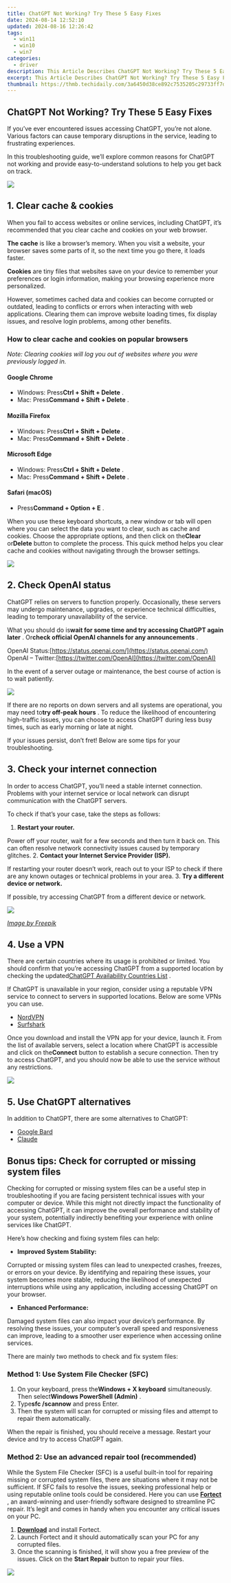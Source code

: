 ```yaml
---
title: ChatGPT Not Working? Try These 5 Easy Fixes
date: 2024-08-14 12:52:10
updated: 2024-08-16 12:26:42
tags:
  - win11
  - win10
  - win7
categories:
  - driver
description: This Article Describes ChatGPT Not Working? Try These 5 Easy Fixes
excerpt: This Article Describes ChatGPT Not Working? Try These 5 Easy Fixes
thumbnail: https://thmb.techidaily.com/3a6450d38ce892c7535205c29733ff7dff27b71eb93bcfd6c5404c0b4c13772a.jpg
---
```


## ChatGPT Not Working? Try These 5 Easy Fixes

If you’ve ever encountered issues accessing ChatGPT, you’re not alone. Various factors can cause temporary disruptions in the service, leading to frustrating experiences.

 In this troubleshooting guide, we’ll explore common reasons for ChatGPT not working and provide easy-to-understand solutions to help you get back on track.

![](https://images.drivereasy.com/wp-content/uploads/2023/07/how-to-fix-chatgpt-not-working.png)

## 1\. Clear cache & cookies

 When you fail to access websites or online services, including ChatGPT, it’s recommended that you clear cache and cookies on your web browser.

**The cache** is like a browser’s memory. When you visit a website, your browser saves some parts of it, so the next time you go there, it loads faster.

**Cookies** are tiny files that websites save on your device to remember your preferences or login information, making your browsing experience more personalized.

 However, sometimes cached data and cookies can become corrupted or outdated, leading to conflicts or errors when interacting with web applications. Clearing them can improve website loading times, fix display issues, and resolve login problems, among other benefits.

### How to clear cache and cookies on popular browsers

 _Note: Clearing cookies will log you out of websites where you were previously logged in._

#### Google Chrome

* Windows: Press**Ctrl + Shift + Delete** .
* Mac: Press**Command + Shift + Delete** .

#### Mozilla Firefox

* Windows: Press**Ctrl + Shift + Delete** .
* Mac: Press**Command + Shift + Delete** .

#### Microsoft Edge

* Windows: Press**Ctrl + Shift + Delete** .
* Mac: Press**Command + Shift + Delete** .

#### Safari (macOS)

* Press**Command + Option + E** .

 When you use these keyboard shortcuts, a new window or tab will open where you can select the data you want to clear, such as cache and cookies. Choose the appropriate options, and then click on the**Clear** or**Delete** button to complete the process. This quick method helps you clear cache and cookies without navigating through the browser settings.

![](https://images.drivereasy.com/wp-content/uploads/2023/07/clear-cache-1200x580.png)

## 2\. Check OpenAI status

 ChatGPT relies on servers to function properly. Occasionally, these servers may undergo maintenance, upgrades, or experience technical difficulties, leading to temporary unavailability of the service.

 What you should do is**wait for some time and try accessing ChatGPT again later** . Or**check official OpenAI channels for any announcements** .

 OpenAI Status:[https://status.openai.com/](https://status.openai.com/)
 OpenAI – Twitter:[https://twitter.com/OpenAI](https://twitter.com/OpenAI)

 In the event of a server outage or maintenance, the best course of action is to wait patiently.

![](https://images.drivereasy.com/wp-content/uploads/2023/07/OpenAI-all-systems-operational-1200x723.png)

 If there are no reports on down servers and all systems are operational, you may need to**try off-peak hours** . To reduce the likelihood of encountering high-traffic issues, you can choose to access ChatGPT during less busy times, such as early morning or late at night.

 If your issues persist, don’t fret! Below are some tips for your troubleshooting.

## 3\. Check your internet connection

 In order to access ChatGPT, you’ll need a stable internet connection. Problems with your internet service or local network can disrupt communication with the ChatGPT servers.

To check if that’s your case, take the steps as follows:

1. **Restart your router.**  

 Power off your router, wait for a few seconds and then turn it back on. This can often resolve network connectivity issues caused by temporary glitches.
2. **Contact your Internet Service Provider (ISP).**  

 If restarting your router doesn’t work, reach out to your ISP to check if there are any known outages or technical problems in your area.
3. **Try a different device or network.**  

 If possible, try accessing ChatGPT from a different device or network.

![](https://images.drivereasy.com/wp-content/uploads/2023/07/check-your-internet-connection-1200x1100.jpg)

_[Image by Freepik](https://www.freepik.com/free-vector/flat-wifi-concept%5F4564681.htm#query=check%20router%20internet%20connection&position)_

## 4\. Use a VPN

 There are certain countries where its usage is prohibited or limited. You should confirm that you’re accessing ChatGPT from a supported location by checking the updated[ChatGPT Availability Countries List](https://chatgptdetector.co/what-countries-is-chat-gpt-available/) .

 If ChatGPT is unavailable in your region, consider using a reputable VPN service to connect to servers in supported locations. Below are some VPNs you can use.

* [NordVPN](https://tools.techidaily.com/drivereasy/download/)
* [Surfshark](https://tools.techidaily.com/drivereasy/download/)

 Once you download and install the VPN app for your device, launch it. From the list of available servers, select a location where ChatGPT is accessible and click on the**Connect** button to establish a secure connection. Then try to access ChatGPT, and you should now be able to use the service without any restrictions.

![](https://images.drivereasy.com/wp-content/uploads/2023/07/Use-a-VPN-to-access-ChatGPT-1200x629.png)

## 5\. Use ChatGPT alternatives

In addition to ChatGPT, there are some alternatives to ChatGPT:

* [Google Bard](https://bard.google.com/)
* [Claude](https://claude.ai/)

## Bonus tips: Check for corrupted or missing system files

 Checking for corrupted or missing system files can be a useful step in troubleshooting if you are facing persistent technical issues with your computer or device. While this might not directly impact the functionality of accessing ChatGPT, it can improve the overall performance and stability of your system, potentially indirectly benefiting your experience with online services like ChatGPT.

Here’s how checking and fixing system files can help:

* **Improved System Stability:**  

 Corrupted or missing system files can lead to unexpected crashes, freezes, or errors on your device. By identifying and repairing these issues, your system becomes more stable, reducing the likelihood of unexpected interruptions while using any application, including accessing ChatGPT on your browser.

* **Enhanced Performance:**  

 Damaged system files can also impact your device’s performance. By resolving these issues, your computer’s overall speed and responsiveness can improve, leading to a smoother user experience when accessing online services.

There are mainly two methods to check and fix system files:

### Method 1: Use System File Checker (SFC)

1. On your keyboard, press the**Windows + X keyboard** simultaneously. Then select**Windows PowerShell (Admin)** .
2. Type**sfc /scannow** and press Enter.
3. Then the system will scan for corrupted or missing files and attempt to repair them automatically.

 When the repair is finished, you should receive a message. Restart your device and try to access ChatGPT again.

### Method 2: Use an advanced repair tool (recommended)

 While the System File Checker (SFC) is a useful built-in tool for repairing missing or corrupted system files, there are situations where it may not be sufficient. If SFC fails to resolve the issues, seeking professional help or using reputable online tools could be considered. Here you can use **[Fortect](https://tools.techidaily.com/drivereasy/download/)**  , an award-winning and user-friendly software designed to streamline PC repair. It’s legit and comes in handy when you encounter any critical issues on your PC.

1. **[Download](https://tools.techidaily.com/drivereasy/download/)**  and install Fortect.
2. Launch Fortect and it should automatically scan your PC for any corrupted files.
3. Once the scanning is finished, it will show you a free preview of the issues. Click on the **Start Repair**  button to repair your files.  

![](https://images.drivereasy.com/wp-content/uploads/2023/07/Fortect-Start-Repair.png)

<ins class="adsbygoogle"
     style="display:block"
     data-ad-format="autorelaxed"
     data-ad-client="ca-pub-7571918770474297"
     data-ad-slot="1223367746"></ins>



<ins class="adsbygoogle"
     style="display:block"
     data-ad-client="ca-pub-7571918770474297"
     data-ad-slot="8358498916"
     data-ad-format="auto"
     data-full-width-responsive="true"></ins>
